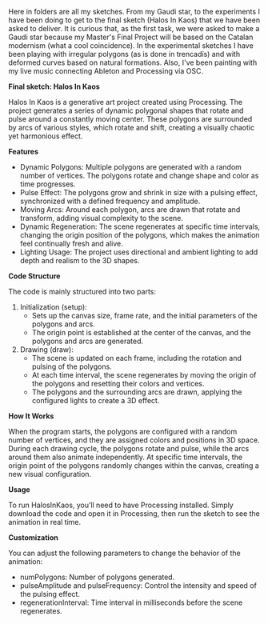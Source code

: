 Here in folders are all my sketches. From my Gaudi star, to the experiments I have been doing to get to the final sketch (Halos In Kaos) that we have been asked to deliver. It is curious that, as the first task, we were asked to make a Gaudi star because my Master's Final Project will be based on the Catalan modernism (what a cool coincidence). In the experimental sketches I have been playing with irregular polygons (as is done in trencadís) and with deformed curves based on natural formations. Also, I've been painting with my live music connecting Ableton and Processing via OSC. 

**Final sketch: Halos In Kaos**

Halos In Kaos is a generative art project created using Processing. The project generates a series of dynamic polygonal shapes that rotate and pulse around a constantly moving center. These polygons are surrounded by arcs of various styles, which rotate and shift, creating a visually chaotic yet harmonious effect.

**Features**

- Dynamic Polygons: Multiple polygons are generated with a random number of vertices. The polygons rotate and change shape and color as time progresses.
- Pulse Effect: The polygons grow and shrink in size with a pulsing effect, synchronized with a defined frequency and amplitude.
- Moving Arcs: Around each polygon, arcs are drawn that rotate and transform, adding visual complexity to the scene.
- Dynamic Regeneration: The scene regenerates at specific time intervals, changing the origin position of the polygons, which makes the animation feel continually fresh and alive.
- Lighting Usage: The project uses directional and ambient lighting to add depth and realism to the 3D shapes.

**Code Structure**

The code is mainly structured into two parts:

1. Initialization (setup):
   - Sets up the canvas size, frame rate, and the initial parameters of the polygons and arcs.
   - The origin point is established at the center of the canvas, and the polygons and arcs are generated.
2. Drawing (draw):
   - The scene is updated on each frame, including the rotation and pulsing of the polygons.
   - At each time interval, the scene regenerates by moving the origin of the polygons and resetting their colors and vertices.
   - The polygons and the surrounding arcs are drawn, applying the configured lights to create a 3D effect.

**How It Works**

When the program starts, the polygons are configured with a random number of vertices, and they are assigned colors and positions in 3D space. During each drawing cycle, the polygons rotate and pulse, while the arcs around them also animate independently. At specific time intervals, the origin point of the polygons randomly changes within the canvas, creating a new visual configuration.

**Usage**

To run HalosInKaos, you’ll need to have Processing installed. Simply download the code and open it in Processing, then run the sketch to see the animation in real time.

**Customization**

You can adjust the following parameters to change the behavior of the animation:

- numPolygons: Number of polygons generated.
- pulseAmplitude and pulseFrequency: Control the intensity and speed of the pulsing effect.
- regenerationInterval: Time interval in milliseconds before the scene regenerates.


